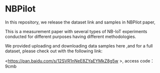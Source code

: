 # NBPilot

In this repository, we release the dataset link and samples in NBPilot paper, 

This is a measurement paper with several types of NB-IoT experiments conducted for different purposes having different methodologies. 

We provided uploading and downloading data samples here ,and for a full dataset, please check out with the following link:

<https://pan.baidu.com/s/12SVR1nNeE8ZYaEYMkZ8g5w >, access code：9cmb 





